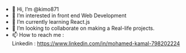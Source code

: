 - 👋 Hi, I’m @kimo871
- 👀 I’m interested in front end Web Development
- 🌱 I’m currently learning React.js
- 💞️ I’m looking to collaborate on making a Real-life projects.
- 📫 How to reach me :<br/>
Linkedin : https://www.linkedin.com/in/mohamed-kamal-798202224

<!---
kimo871/kimo871 is a ✨ special ✨ repository because its `README.md` (this file) appears on your GitHub profile.
You can click the Preview link to take a look at your changes.
--->
